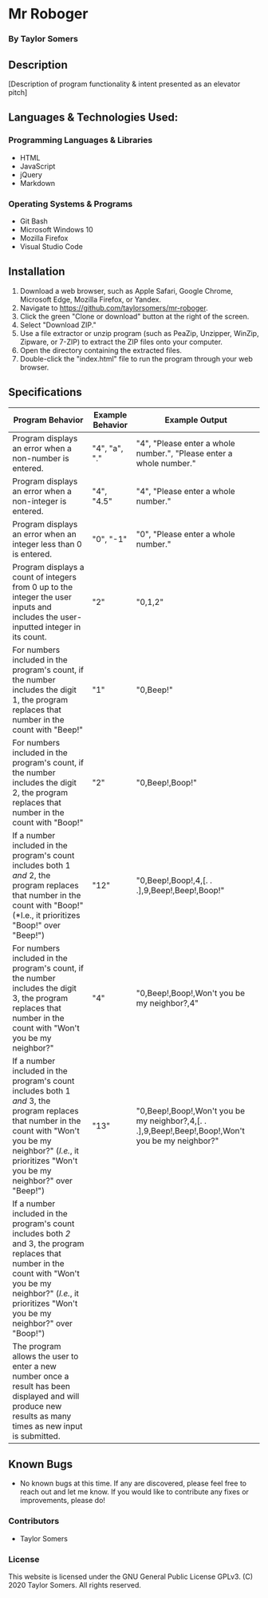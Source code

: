 # Mr Roboger

  ### By Taylor Somers

## Description

  [Description of program functionality & intent presented as an elevator pitch]

## Languages & Technologies Used:

  ### Programming Languages & Libraries
  * HTML
  * JavaScript
  * jQuery
  * Markdown

  ### Operating Systems & Programs
  * Git Bash
  * Microsoft Windows 10
  * Mozilla Firefox
  * Visual Studio Code

## Installation

  1. Download a web browser, such as Apple Safari, Google Chrome, Microsoft Edge, Mozilla Firefox, or Yandex.
  2. Navigate to https://github.com/taylorsomers/mr-roboger.
  3. Click the green "Clone or download" button at the right of the screen.
  4. Select "Download ZIP."
  5. Use a file extractor or unzip program (such as PeaZip, Unzipper, WinZip, Zipware, or 7-ZIP) to extract the ZIP files onto your computer.
  6. Open the directory containing the extracted files.
  7. Double-click the "index.html" file to run the program through your web browser.

## Specifications

  | Program Behavior | Example Behavior | Example Output |
  |---|---|---|
  | Program displays an error when a non-number is entered. | "4", "a", "." | "4", "Please enter a whole number.", "Please enter a whole number." |
  | Program displays an error when a non-integer is entered. | "4", "4.5" | "4", "Please enter a whole number." |
  | Program displays an error when an integer less than 0 is entered. | "0", "-1" | "0", "Please enter a whole number." |
  | Program displays a count of integers from 0 up to the integer the user inputs and includes the user-inputted integer in its count. | "2" | "0,1,2" |
  | For numbers included in the program's count, if the number includes the digit 1, the program replaces that number in the count with "Beep!" | "1" | "0,Beep!" |
  | For numbers included in the program's count, if the number includes the digit 2, the program replaces that number in the count with "Boop!" | "2" | "0,Beep!,Boop!" |
  | If a number included in the program's count includes both 1 *and* 2, the program replaces that number in the count with "Boop!" (*I.e., it prioritizes "Boop!" over "Beep!") | "12" | "0,Beep!,Boop!,4,[. . .],9,Beep!,Beep!,Boop!" |
  | For numbers included in the program's count, if the number includes the digit 3, the program replaces that number in the count with "Won't you be my neighbor?" | "4" | "0,Beep!,Boop!,Won't you be my neighbor?,4" |
  | If a number included in the program's count includes both 1 *and* 3, the program replaces that number in the count with "Won't you be my neighbor?" (*I.e.*, it prioritizes "Won't you be my neighbor?" over "Beep!") | "13" | "0,Beep!,Boop!,Won't you be my neighbor?,4,[. . .],9,Beep!,Beep!,Boop!,Won't you be my neighbor?" |
  | If a number included in the program's count includes both *2* and 3, the program replaces that number in the count with "Won't you be my neighbor?" (*I.e.*, it prioritizes "Won't you be my neighbor?" over "Boop!") |  |  |
  | The program allows the user to enter a new number once a result has been displayed and will produce new results as many times as new input is submitted. |  |  |

## Known Bugs

  * No known bugs at this time. If any are discovered, please feel free to reach out and let me know. If you would like to contribute any fixes or improvements, please do!

### Contributors

  * Taylor Somers

### License

This website is licensed under the GNU General Public License GPLv3. (C) 2020 Taylor Somers. All rights reserved.